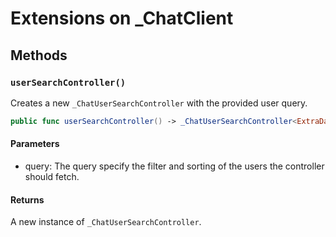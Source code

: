 # Extensions on \_ChatClient

## Methods

### `userSearchController()`

Creates a new `_ChatUserSearchController` with the provided user query.

``` swift
public func userSearchController() -> _ChatUserSearchController<ExtraData> 
```

#### Parameters

  - query: The query specify the filter and sorting of the users the controller should fetch.

#### Returns

A new instance of `_ChatUserSearchController`.
